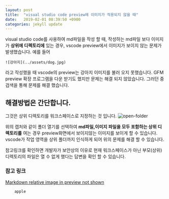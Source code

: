 ```yaml
---
layout: post
title:  "visual studio code preview에 이미지가 적용되지 않을 때"
date:   2019-02-01 08:39:50 +0900
categories: jekyll update
---
```

visual studio code를 사용하여 md파일을 작성 할 때, 
작성하는 md파일 보다 이미지가 **상위에 디렉토리에** 있는 경우, vscode preview에서 이미지가 보이지 않는 문제가 발생했습니다.
 예를 들어 

    ![강아지](../assets/dog.jpg)

라고 작성했을 때 vscode의 preview는 강아지 이미지를 불러 오지 못했습니다. GFM preview 확장 프로그램을 다운 받기도 했지만 문제는 해결 되지 않았습니다. 그러던 중 검색을 통해 문제를 해결 했습니다.

## 해결방법은 간단합니다.
그것은 상위 디렉토리를 워크스페이스로 지정하는 것 입니다.
![open-folder](../assets/open-folder.png)

위의 캡처와 같이 폴더 열기를 선택하여 **md파일,이미지 파일을 모두 포함하는 상위 디렉토리를** 여는 경우 preview화면에서 보이지않는 이미지를 보이게 할 수 있습니다. vscode가 작업 영역을 상위 폴더까지 인식하게 되어 위의 문제를 해결 할 수 있습니다. 
  
참고링크를 확인하면 개발자가 보안상의 이유로 현재 워크스페이스가 아닌 부모(상위)디렉토리의 파일은 열 수 없게 했다는 답변을 확인 할 수 있습니다.
### 참고 링크
[Markdown relative image in preview not shown](https://github.com/Microsoft/vscode/issues/62995)
  
    
      
        apple  
        